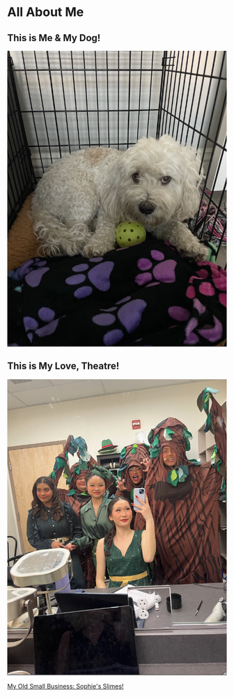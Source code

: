 # All About Me

## This is Me & My Dog!

![](kody.png "Optional image title")

## This is My Love, Theatre!

![](theater.png "Optional image title")

[My Old Small Business: Sophie's Slimes!](https://sophiesslimes.square.site/)

